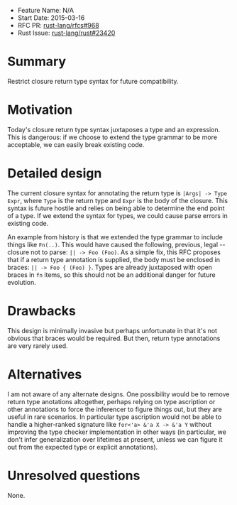 - Feature Name: N/A
- Start Date: 2015-03-16
- RFC PR: [rust-lang/rfcs#968](https://github.com/rust-lang/rfcs/pull/968)
- Rust Issue: [rust-lang/rust#23420](https://github.com/rust-lang/rust/issues/23420)

# Summary

Restrict closure return type syntax for future compatibility.

# Motivation

Today's closure return type syntax juxtaposes a type and an
expression. This is dangerous: if we choose to extend the type grammar
to be more acceptable, we can easily break existing code.

# Detailed design

The current closure syntax for annotating the return type is `|Args|
-> Type Expr`, where `Type` is the return type and `Expr` is the body
of the closure. This syntax is future hostile and relies on being able
to determine the end point of a type. If we extend the syntax for
types, we could cause parse errors in existing code.

An example from history is that we extended the type grammar to
include things like `Fn(..)`. This would have caused the following,
previous, legal -- closure not to parse: `|| -> Foo (Foo)`. As a
simple fix, this RFC proposes that if a return type annotation is
supplied, the body must be enclosed in braces: `|| -> Foo { (Foo) }`.
Types are already juxtaposed with open braces in `fn` items, so this
should not be an additional danger for future evolution.

# Drawbacks

This design is minimally invasive but perhaps unfortunate in that it's
not obvious that braces would be required. But then, return type
annotations are very rarely used.

# Alternatives

I am not aware of any alternate designs. One possibility would be to
remove return type anotations altogether, perhaps relying on type
ascription or other annotations to force the inferencer to figure
things out, but they are useful in rare scenarios. In particular type
ascription would not be able to handle a higher-ranked signature like
`for<'a> &'a X -> &'a Y` without improving the type checker
implementation in other ways (in particular, we don't infer
generalization over lifetimes at present, unless we can figure it out
from the expected type or explicit annotations).

# Unresolved questions

None.
